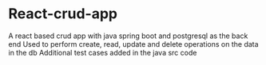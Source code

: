 # React-crud-app
A react based crud app with java spring boot and postgresql as the back end
Used to perform create, read, update and delete operations on the data in the db
Additional test cases added in the java src code

